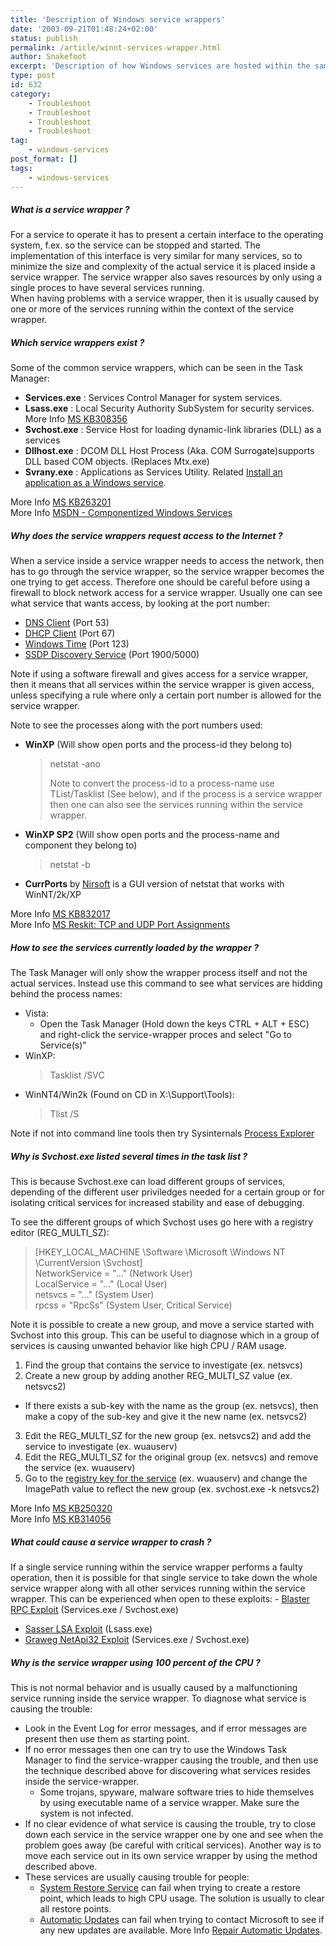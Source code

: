 ```yaml
---
title: 'Description of Windows service wrappers'
date: '2003-09-21T01:48:24+02:00'
status: publish
permalink: /article/winnt-services-wrapper.html
author: Snakefoot
excerpt: 'Description of how Windows services are hosted within the same process.'
type: post
id: 632
category:
    - Troubleshoot
    - Troubleshoot
    - Troubleshoot
    - Troubleshoot
tag:
    - windows-services
post_format: []
tags:
    - windows-services
---
```

##### What is a service wrapper ?

 For a service to operate it has to present a certain interface to the operating system, f.ex. so the service can be stopped and started. The implementation of this interface is very similar for many services, so to minimize the size and complexity of the actual service it is placed inside a service wrapper. The service wrapper also saves resources by only using a single proces to have several services running.  
 When having problems with a service wrapper, then it is usually caused by one or more of the services running within the context of the service wrapper.  
##### Which service wrappers exist ?

 Some of the common service wrappers, which can be seen in the Task Manager:
- **Services.exe** : Services Control Manager for system services.
- **Lsass.exe** : Local Security Authority SubSystem for security services. More Info [MS KB308356](http://support.microsoft.com/kb/308356 "Memory Usage by the Lsass.exe Process on Windows 2000-Based and Windows Server 2000-Based Domain Controllers [Q308356]")
- **Svchost.exe** : Service Host for loading dynamic-link libraries (DLL) as a services
- **Dllhost.exe** : DCOM DLL Host Process (Aka. COM Surrogate)supports DLL based COM objects. (Replaces Mtx.exe)
- **Svrany.exe** : Applications as Services Utility. Related [Install an application as a Windows service](/article/winnt-services-srvany.html).
 
 More Info [MS KB263201](http://support.microsoft.com/kb/263201 "Default Processes in Windows 2000 [Q263201]")  
 More Info [MSDN - Componentized Windows Services](http://msdn2.microsoft.com/en-us/library/ms912860.aspx)
 
##### Why does the service wrappers request access to the Internet ?

 When a service inside a service wrapper needs to access the network, then has to go through the service wrapper, so the service wrapper becomes the one trying to get access. Therefore one should be careful before using a firewall to block network access for a service wrapper. Usually one can see what service that wants access, by looking at the port number:
- [DNS Client](/article/winnt-services-dnscache.html) (Port 53)
- [DHCP Client](/article/winnt-services-dhcp.html) (Port 67)
- [Windows Time](/article/winnt-services-w32time.html) (Port 123)
- [SSDP Discovery Service](/article/winnt-services-ssdpsrv.html) (Port 1900/5000)
 
 Note if using a software firewall and gives access for a service wrapper, then it means that all services within the service wrapper is given access, unless specifying a rule where only a certain port number is allowed for the service wrapper.  
  
 Note to see the processes along with the port numbers used:
- **WinXP** (Will show open ports and the process-id they belong to)
  > netstat -ano  
  >   
  >  Note to convert the process-id to a process-name use TList/Tasklist (See below), and if the process is a service wrapper then one can also see the services running within the service wrapper.
- **WinXP SP2** (Will show open ports and the process-name and component they belong to)
  > netstat -b
- **CurrPorts** by [Nirsoft](http://nirsoft.mirrorz.com/) is a GUI version of netstat that works with WinNT/2k/XP
 
 More Info [MS KB832017](http://support.microsoft.com/kb/832017 "Port Requirements for the Microsoft Windows Server System [Q832017]")  
 More Info [MS Reskit: TCP and UDP Port Assignments](http://www.microsoft.com/technet/prodtechnol/windows2000serv/reskit/cnet/cnfc_por_gdqc.mspx "Windows Server 2000 Resource Kit : TCP and UDP Port Assignments")
 
##### How to see the services currently loaded by the wrapper ?

 The Task Manager will only show the wrapper process itself and not the actual services. Instead use this command to see what services are hidding behind the process names:
- Vista: 
  - Open the Task Manager (Hold down the keys CTRL + ALT + ESC) and right-click the service-wrapper proces and select "Go to Service(s)"
- WinXP:
  > Tasklist /SVC
- WinNT4/Win2k (Found on CD in X:\\Support\\Tools):
  > Tlist /S
 
 Note if not into command line tools then try Sysinternals [Process Explorer](http://www.microsoft.com/technet/sysinternals/utilities/ProcessExplorer.mspx)
 
##### Why is Svchost.exe listed several times in the task list ?

 This is because Svchost.exe can load different groups of services, depending of the different user priviledges needed for a certain group or for isolating critical services for increased stability and ease of debugging.  
  
 To see the different groups of which Svchost uses go here with a registry editor (REG\_MULTI\_SZ):
> \[HKEY\_LOCAL\_MACHINE \\Software \\Microsoft \\Windows NT \\CurrentVersion \\Svchost\]  
>  NetworkService = "..." (Network User)  
>  LocalService = "..." (Local User)  
>  netsvcs = "..." (System User)  
>  rpcss = "RpcSs" (System User, Critical Service)

 Note it is possible to create a new group, and move a service started with Svchost into this group. This can be useful to diagnose which in a group of services is causing unwanted behavior like high CPU / RAM usage.
1. Find the group that contains the service to investigate (ex. netsvcs)
2. Create a new group by adding another REG\_MULTI\_SZ value (ex. netsvcs2) 
  - If there exists a sub-key with the name as the group (ex. netsvcs), then make a copy of the sub-key and give it the new name (ex. netsvcs2)
3. Edit the REG\_MULTI\_SZ for the new group (ex. netsvcs2) and add the service to investigate (ex. wuauserv)
4. Edit the REG\_MULTI\_SZ for the original group (ex. netsvcs) and remove the service (ex. wuauserv)
5. Go to the [registry key for the service](/article/winnt-services-regedit.html) (ex. wuauserv) and change the ImagePath value to reflect the new group (ex. svchost.exe -k netsvcs2)
 
 More Info [MS KB250320](http://support.microsoft.com/kb/250320 "Description of Svchost.exe in Windows 2000 [Q250320]")  
 More Info [MS KB314056](http://support.microsoft.com/kb/314056 "A Description of Svchost.exe in Windows XP [Q314056]")  
##### What could cause a service wrapper to crash ?

 If a single service running within the service wrapper performs a faulty operation, then it is possible for that single service to take down the whole service wrapper along with all other services running within the service wrapper. This can be experienced when open to these exploits: - [Blaster RPC Exploit](/article/winnt-blaster-rpc-exploit.html) (Services.exe / Svchost.exe)
- [Sasser LSA Exploit](/article/winnt-sasser-lsa-exploit.html) (Lsass.exe)
- [Graweg NetApi32 Exploit](/article/winnt-graweg-netapi32-exploit.html) (Services.exe / Svchost.exe)

##### Why is the service wrapper using 100 percent of the CPU ?

 This is not normal behavior and is usually caused by a malfunctioning service running inside the service wrapper. To diagnose what service is causing the trouble:
- Look in the Event Log for error messages, and if error messages are present then use them as starting point.
- If no error messages then one can try to use the Windows Task Manager to find the service-wrapper causing the trouble, and then use the technique described above for discovering what services resides inside the service-wrapper. 
  - Some trojans, spyware, malware software tries to hide themselves by using executable name of a service wrapper. Make sure the system is not infected.
- If no clear evidence of what service is causing the trouble, try to close down each service in the service wrapper one by one and see when the problem goes away (be careful with critical services). Another way is to move each service out in its own service wrapper by using the method described above.
- These services are usually causing trouble for people: 
  - [System Restore Service](/article/winnt-services-srservice.html) can fail when trying to create a restore point, which leads to high CPU usage. The solution is usually to clear all restore points.
  - [Automatic Updates](/article/winnt-services-wuauserv.html) can fail when trying to contact Microsoft to see if any new updates are available. More Info [Repair Automatic Updates](/article/winnt-automatic-updates-repair.html).